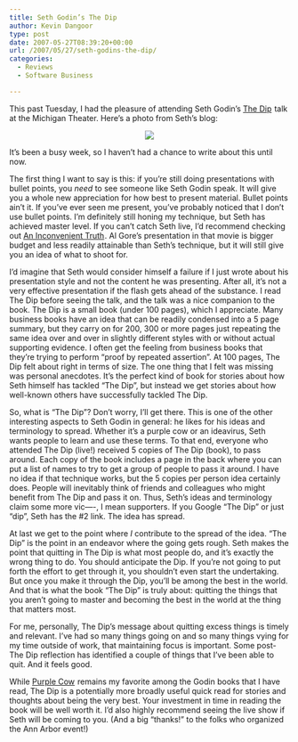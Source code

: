 ```yaml
---
title: Seth Godin’s The Dip
author: Kevin Dangoor
type: post
date: 2007-05-27T08:39:20+00:00
url: /2007/05/27/seth-godins-the-dip/
categories:
  - Reviews
  - Software Business

---
```

This past Tuesday, I had the pleasure of attending Seth Godin&#8217;s [The Dip][1] <img src="http://www.assoc-amazon.com/e/ir?t=blueskyonmars-20&l=as2&o=1&a=1591841666" style="border: medium none  ! important; margin: 0px ! important" border="0" height="1" width="1" />talk at the Michigan Theater. Here&#8217;s a photo from Seth&#8217;s blog:

<p align="center">
  <img src="http://sethgodin.typepad.com/the_dip/images/2007/05/25/michigantheatre.png" />
</p>

It&#8217;s been a busy week, so I haven&#8217;t had a chance to write about this until now.

The first thing I want to say is this: if you&#8217;re still doing presentations with bullet points, you _need_ to see someone like Seth Godin speak. It will give you a whole new appreciation for how best to present material. Bullet points ain&#8217;t it. If you&#8217;ve ever seen me present, you&#8217;ve probably noticed that I don&#8217;t use bullet points. I&#8217;m definitely still honing my technique, but Seth has achieved master level. If you can&#8217;t catch Seth live, I&#8217;d recommend checking out [An Inconvenient Truth][2]<img src="http://www.assoc-amazon.com/e/ir?t=blueskyonmars-20&l=as2&o=1&a=B000ICL3KG" style="border: medium none  ! important; margin: 0px ! important" border="0" height="1" width="1" />. Al Gore&#8217;s presentation in that movie is bigger budget and less readily attainable than Seth&#8217;s technique, but it will still give you an idea of what to shoot for.

I&#8217;d imagine that Seth would consider himself a failure if I just wrote about his presentation style and not the content he was presenting. After all, it&#8217;s not a very effective presentation if the flash gets ahead of the substance. I read The Dip before seeing the talk, and the talk was a nice companion to the book. The Dip is a small book (under 100 pages), which I appreciate. Many business books have an idea that can be readily condensed into a 5 page summary, but they carry on for 200, 300 or more pages just repeating the same idea over and over in slightly different styles with or without actual supporting evidence. I often get the feeling from business books that they&#8217;re trying to perform &#8220;proof by repeated assertion&#8221;. At 100 pages, The Dip felt about right in terms of size. The one thing that I felt was missing was personal anecdotes. It&#8217;s the perfect kind of book for stories about how Seth himself has tackled &#8220;The Dip&#8221;, but instead we get stories about how well-known others have successfully tackled The Dip.

So, what is &#8220;The Dip&#8221;? Don&#8217;t worry, I&#8217;ll get there. This is one of the other interesting aspects to Seth Godin in general: he likes for his ideas and terminology to spread. Whether it&#8217;s a purple cow or an ideavirus, Seth wants people to learn and use these terms. To that end, everyone who attended The Dip (live!) received 5 copies of The Dip (book), to pass around. Each copy of the book includes a page in the back where you can put a list of names to try to get a group of people to pass it around. I have no idea if that technique works, but the 5 copies per person idea certainly does. People will inevitably think of friends and colleagues who might benefit from The Dip and pass it on. Thus, Seth&#8217;s ideas and terminology claim some more vic&#8212;-, I mean supporters. If you Google &#8220;The Dip&#8221; or just &#8220;dip&#8221;, Seth has the #2 link. The idea has spread.

At last we get to the point where _I_ contribute to the spread of the idea. &#8220;The Dip&#8221; is the point in an endeavor where the going gets rough. Seth makes the point that quitting in The Dip is what most people do, and it&#8217;s exactly the wrong thing to do. You should anticipate the Dip. If you&#8217;re not going to put forth the effort to get through it, you shouldn&#8217;t even start the undertaking. But once you make it through the Dip, you&#8217;ll be among the best in the world. And that is what the book &#8220;The Dip&#8221; is truly about: quitting the things that you aren&#8217;t going to master and becoming the best in the world at the thing that matters most.

For me, personally, The Dip&#8217;s message about quitting excess things is timely and relevant. I&#8217;ve had so many things going on and so many things vying for my time outside of work, that maintaining focus is important. Some post-The Dip reflection has identified a couple of things that I&#8217;ve been able to quit. And it feels good.

While [Purple Cow][3] <img src="http://www.assoc-amazon.com/e/ir?t=blueskyonmars-20&l=as2&o=1&a=159184021X" style="border: medium none  ! important; margin: 0px ! important" border="0" height="1" width="1" />remains my favorite among the Godin books that I have read, The Dip is a potentially more broadly useful quick read for stories and thoughts about being the very best. Your investment in time in reading the book will be well worth it. I&#8217;d also highly recommend seeing the live show if Seth will be coming to you. (And a big &#8220;thanks!&#8221; to the folks who organized the Ann Arbor event!)

 [1]: http://www.amazon.com/gp/product/1591841666?ie=UTF8&tag=blueskyonmars-20&linkCode=as2&camp=1789&creative=9325&creativeASIN=1591841666
 [2]: http://www.amazon.com/gp/product/B000ICL3KG?ie=UTF8&tag=blueskyonmars-20&linkCode=as2&camp=1789&creative=9325&creativeASIN=B000ICL3KG
 [3]: http://www.amazon.com/gp/product/159184021X?ie=UTF8&tag=blueskyonmars-20&linkCode=as2&camp=1789&creative=9325&creativeASIN=159184021X